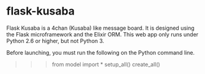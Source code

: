 flask-kusaba
============
Flask Kusaba is a 4chan (Kusaba) like message board.  It is designed using the Flask microframework and the Elixir ORM.  This web app only runs under Python 2.6 or higher, but not Python 3.

Before launching, you must run the following on the Python command line.

>>> from model import *
>>> setup_all()
>>> create_all()
